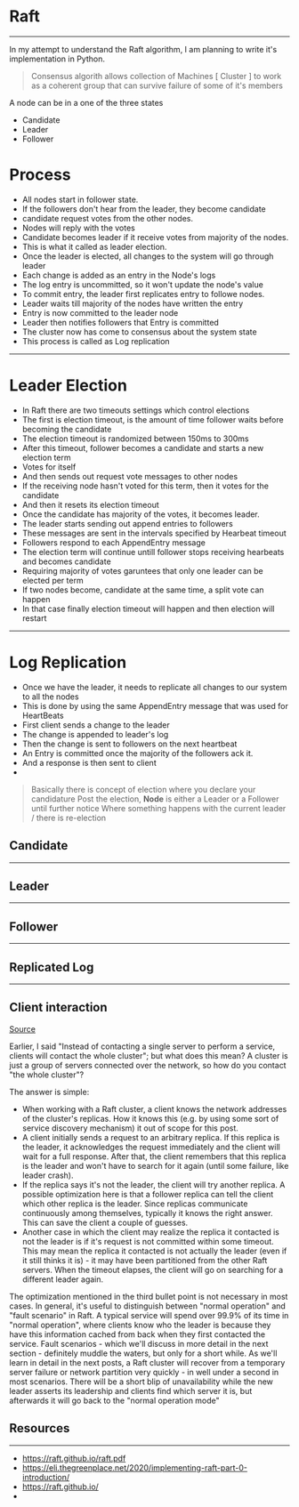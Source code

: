 # Raft
***
In my attempt to understand the Raft algorithm, I am planning 
to write it's implementation in Python. 

> Consensus algorith allows collection of Machines [ Cluster ] to work
> as a coherent group that can survive failure of some of it's members

A node can be in a one of the three states 
- Candidate 
- Leader 
- Follower 

# Process
- All nodes start in follower state.
- If the followers don't hear from the leader, they become candidate
- candidate request votes from the other nodes.
- Nodes will reply with the votes 
- Candidate becomes leader if it receive votes from majority of the nodes. 
- This is what it called as leader election.
- Once the leader is elected, all changes to the system will go through leader
- Each change is added as an entry in the Node's logs 
- The log entry is uncommitted, so it won't update the node's value 
- To commit entry, the leader first replicates entry to followe nodes. 
- Leader waits till majority of the nodes have written the entry 
- Entry is now committed to the leader node
- Leader then notifies followers that Entry is committed
- The cluster now has come to consensus about the system state
- This process is called as Log replication

***
# Leader Election
- In Raft there are two timeouts settings which control elections 
- The first is election timeout, is the amount of time follower waits before 
  becoming the candidate 
- The election timeout is randomized between 150ms to 300ms 
- After this timeout, follower becomes a candidate and starts a new election term
- Votes for itself 
- And then sends out request vote messages to other nodes 
- If the receiving node hasn't voted for this term, then it votes for the candidate
- And then it resets its election timeout 
- Once the candidate has majority of the votes, it becomes leader. 
- The leader starts sending out append entries to followers 
- These messages are sent in the intervals specified by Hearbeat timeout
- Followers respond to each AppendEntry message 
- The election term will continue untill follower stops receiving hearbeats and 
  becomes candidate
- Requiring majority of votes garuntees that only one leader can be elected per term
- If two nodes become, candidate at the same time, a split vote can happen
- In that case finally election timeout will happen and then election will restart

***
# Log Replication
- Once we have the leader, it needs to replicate all changes to our system to all 
  the nodes 
- This is done by using the same AppendEntry message that was used for HeartBeats
- First client sends a change to the leader
- The change is appended to leader's log 
- Then the change is sent to followers on the next heartbeat 
- An Entry is committed once the majority of the followers ack it. 
- And a response is then sent to client 
- 

> Basically there is concept of election where you declare your candidature 
> Post the election, **Node** is either a Leader or a Follower until further notice 
> Where something happens with the current leader / there is re-election

## Candidate
***


## Leader 
***


## Follower 
*** 


## Replicated Log 
***

## Client interaction
[Source](https://eli.thegreenplace.net/2020/implementing-raft-part-0-introduction/)

Earlier, I said "Instead of contacting a single server to perform a service, clients will contact the whole cluster"; but what does this mean? A cluster is just a group of servers connected over the network, so how do you contact "the whole cluster"?

The answer is simple:

- When working with a Raft cluster, a client knows the network addresses of the cluster's replicas. How it knows this (e.g. by using some sort of service discovery mechanism) it out of scope for this post.
- A client initially sends a request to an arbitrary replica. If this replica is the leader, it acknowledges the request immediately and the client will wait for a full response. After that, the client remembers that this replica is the leader and won't have to search for it again (until some failure, like leader crash).
- If the replica says it's not the leader, the client will try another replica. A possible optimization here is that a follower replica can tell the client which other replica is the leader. Since replicas communicate continuously among themselves, typically it knows the right answer. This can save the client a couple of guesses.
- Another case in which the client may realize the replica it contacted is not the leader is if it's request is not committed within some timeout. This may mean the replica it contacted is not actually the leader (even if it still thinks it is) - it may have been partitioned from the other Raft servers. When the timeout elapses, the client will go on searching for a different leader again.

The optimization mentioned in the third bullet point is not necessary in most cases.
In general, it's useful to distinguish between "normal operation" and "fault scenario"
in Raft. A typical service will spend over 99.9% of its time in "normal operation",
where clients know who the leader is because they have this information cached from
back when they first contacted the service. Fault scenarios - which we'll discuss in
more detail in the next section - definitely muddle the waters, but only for a short
while. As we'll learn in detail in the next posts, a Raft cluster will recover from
a temporary server failure or network partition very quickly - in well under a second
in most scenarios. There will be a short blip of unavailability while the new leader
asserts its leadership and clients find which server it is, but afterwards it will go
back to the "normal operation mode"


## Resources 
***
- https://raft.github.io/raft.pdf
- https://eli.thegreenplace.net/2020/implementing-raft-part-0-introduction/
- https://raft.github.io/
- 